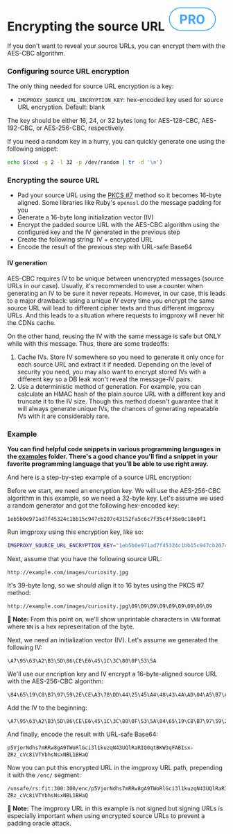 # Encrypting the source URL![pro](./assets/pro.svg)

If you don't want to reveal your source URLs, you can encrypt them with the AES-CBC algorithm.

### Configuring source URL encryption

The only thing needed for source URL encryption is a key:

* `IMGPROXY_SOURCE_URL_ENCRYPTION_KEY`: hex-encoded key used for source URL encryption. Default: blank

The key should be either 16, 24, or 32 bytes long for AES-128-CBC, AES-192-CBC, or AES-256-CBC, respectively.

If you need a random key in a hurry, you can quickly generate one using the following snippet:

```bash
echo $(xxd -g 2 -l 32 -p /dev/random | tr -d '\n')
```

### Encrypting the source URL

* Pad your source URL using the [PKCS #7](https://en.wikipedia.org/wiki/Padding_(cryptography)#PKCS#5_and_PKCS#7) method so it becomes 16-byte aligned. Some libraries like Ruby's `openssl` do the message padding for you
* Generate a 16-byte long initialization vector (IV)
* Encrypt the padded source URL with the AES-CBC algorithm using the configured key and the IV generated in the previous step
* Create the following string: IV + encrypted URL
* Encode the result of the previous step with URL-safe Base64

#### IV generation

AES-CBC requires IV to be unique between unencrypted messages (source URLs in our case). Usually, it's recommended to use a counter when generating an IV to be sure it never repeats. However, in our case, this leads to a major drawback: using a unique IV every time you encrypt the same source URL will lead to different cipher texts and thus different imgproxy URLs. And this leads to a situation where requests to imgproxy will never hit the CDNs cache.

On the other hand, reusing the IV with the same message is safe but ONLY while with this message. Thus, there are some tradeoffs:

1. Cache IVs. Store IV somewhere so you need to generate it only once for each source URL and extract it if needed. Depending on the level of security you need, you may also want to encrypt stored IVs with a different key so a DB leak won't reveal the message-IV pairs.
2. Use a deterministic method of generation. For example, you can calculate an HMAC hash of the plain source URL with a different key and truncate it to the IV size. Though this method doesn't guarantee that it will always generate unique IVs, the chances of generating repeatable IVs with it are considerably rare.

### Example

**You can find helpful code snippets in various programming languages in the [examples](https://github.com/imgproxy/imgproxy/tree/master/examples) folder. There's a good chance you'll find a snippet in your favorite programming language that you'll be able to use right away.**

And here is a step-by-step example of a source URL encryption:

Before we start, we need an encryption key. We will use the AES-256-CBC algorithm in this example, so we need a 32-byte key. Let's assume we used a random generator and got the following hex-encoded key:

```
1eb5b0e971ad7f45324c1bb15c947cb207c43152fa5c6c7f35c4f36e0c18e0f1
```

Run imgproxy using this encryption key, like so:

```bash
IMGPROXY_SOURCE_URL_ENCRYPTION_KEY="1eb5b0e971ad7f45324c1bb15c947cb207c43152fa5c6c7f35c4f36e0c18e0f1" imgproxy
```

Next, assume that you have the following source URL:

```
http://example.com/images/curiosity.jpg
```

It's 39-byte long, so we should align it to 16 bytes using the PKCS #7 method:

```
http://example.com/images/curiosity.jpg\09\09\09\09\09\09\09\09\09
```

**📝 Note:** From this point on, we'll show unprintable characters in `\NN` format where `NN` is a hex representation of the byte.

Next, we need an initialization vector (IV). Let's assume we generated the following IV:

```
\A7\95\63\A2\B3\5D\86\CE\E6\45\1C\3C\80\0F\53\5A
```

We'll use our encription key and IV encrypt a 16-byte-aligned source URL with the AES-256-CBC algorithm:

```
\84\65\19\C8\B7\97\59\2E\CE\A3\78\DD\44\25\45\A4\48\43\4A\AD\04\A5\B7\A8\50\01\22\CC\7E\65\1C\FF\71\57\3C\89\54\D8\6E\1B\0D\B3\13\41\2F\50\47\69
```

Add the IV to the beginning:

```
\A7\95\63\A2\B3\5D\86\CE\E6\45\1C\3C\80\0F\53\5A\84\65\19\C8\B7\97\59\2E\CE\A3\78\DD\44\25\45\A4\48\43\4A\AD\04\A5\B7\A8\50\01\22\CC\7E\65\1C\FF\71\57\3C\89\54\D8\6E\1B\0D\B3\13\41\2F\50\47\69
```

And finally, encode the result with URL-safe Base64:

```
p5VjorNdhs7mRRw8gA9TWoRlGci3l1kuzqN43UQlRaRIQ0qtBKW3qFABIsx-ZRz_cVc8iVTYbhsNsxNBL1BHaQ
```

Now you can put this encrypted URL in the imgproxy URL path, prepending it with the `/enc/` segment:

```
/unsafe/rs:fit:300:300/enc/p5VjorNdhs7mRRw8gA9TWoRlGci3l1kuzqN43UQlRaRIQ0qtBKW3qFABIsx-ZRz_cVc8iVTYbhsNsxNBL1BHaQ
```

**📝 Note:** The imgproxy URL in this example is not signed but signing URLs is especially important when using encrypted source URLs to prevent a padding oracle attack.
